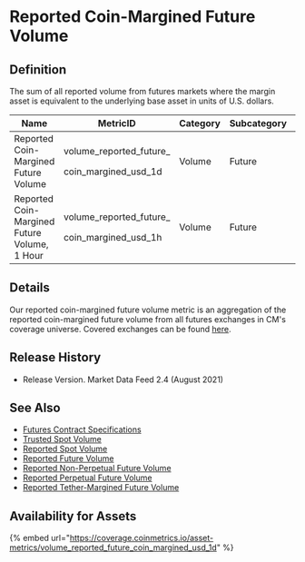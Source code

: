 # Reported Coin-Margined Future Volume

## Definition

The sum of all reported volume from futures markets where the margin asset is equivalent to the underlying base asset in units of U.S. dollars.[\
](https://docs.coinmetrics.io/asset-metrics/volume/volume\_reported\_future\_coin\_margined\_usd\_1d)

| Name                                         | MetricID                                                  | Category | Subcategory | Type | Unit | Interval |
| -------------------------------------------- | --------------------------------------------------------- | -------- | ----------- | ---- | ---- | -------- |
| Reported Coin-Margined Future Volume         | <p>volume_reported_future_</p><p>coin_margined_usd_1d</p> | Volume   | Future      | Sum  | USD  | 1d       |
| Reported Coin-Margined Future Volume, 1 Hour | <p>volume_reported_future_</p><p>coin_margined_usd_1h</p> | Volume   | Future      | Sum  | USD  | 1h       |

## Details

Our reported coin-margined future volume metric is an aggregation of the reported coin-margined future volume from all futures exchanges in CM's coverage universe.  Covered exchanges can be found [here](../../exchanges/all-exchanges.md).

## Release History

* Release Version. Market Data Feed 2.4 (August 2021)&#x20;

## See Also

* [Futures Contract Specifications](../../market-data/derivatives-contract-specifications.md)
* [Trusted Spot Volume](volume\_trusted\_spot\_usd\_1d.md)
* [Reported Spot Volume](volume\_reported\_spot\_usd\_1d.md)
* [Reported Future Volume](volume\_reported\_future\_usd\_1d.md)
* [Reported Non-Perpetual Future Volume](volume\_reported\_future\_nonperpetual\_usd\_1d.md)
* [Reported Perpetual Future Volume](volume\_reported\_future\_perpetual\_usd\_1d.md)
*   [Reported Tether-Margined Future Volume](volume\_reported\_future\_tether\_margined\_usd\_1d.md)



## Availability for Assets

{% embed url="https://coverage.coinmetrics.io/asset-metrics/volume_reported_future_coin_margined_usd_1d" %}
